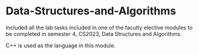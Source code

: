 # Data-Structures-and-Algorithms
Included all the lab tasks included in one of the faculty elective modules to be completed in semester 4, CS2023, Data Structures and Algorithms.

C++ is used as the language in this module.
